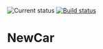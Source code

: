 ![Current status](https://ci.appveyor.com/api/projects/status/svyf2ex77wd6mvih?svg=true "Current build status")
[![Build status](https://ci.appveyor.com/api/projects/status/svyf2ex77wd6mvih?svg=true)](https://ci.appveyor.com/project/YuriiChornyi/newcar)
# NewCar

